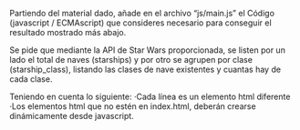 Partiendo del material dado, añade en el archivo “js/main.js” el Código (javascript / ECMAscript) que consideres necesario para conseguir el resultado mostrado más abajo.

Se pide que mediante la API de Star Wars proporcionada, se listen por un lado el total de naves (starships) y por otro se agrupen por clase (starship_class), listando las clases de nave existentes y cuantas hay de cada clase.

Teniendo en cuenta lo siguiente:
·Cada línea es un elemento html diferente
·Los elementos html que no estén en index.html, deberán crearse dinámicamente desde javascript.
